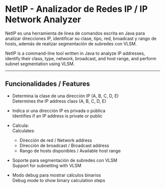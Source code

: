 # NetIP - Analizador de Redes IP / IP Network Analyzer

NetIP es una herramienta de línea de comandos escrita en Java para analizar direcciones IP, identificar su clase, tipo, red, broadcast y rango de hosts, además de realizar segmentación de subredes con VLSM.

NetIP is a command-line tool written in Java to analyze IP addresses, identify their class, type, network, broadcast, and host range, and perform subnet segmentation using VLSM.

---

## Funcionalidades / Features

- Determina la clase de una dirección IP (A, B, C, D, E)  
  Determines the IP address class (A, B, C, D, E)

- Indica si una dirección IP es privada o pública  
  Identifies if an IP address is private or public

- Calcula:  
  Calculates:
  - Dirección de red / Network address  
  - Dirección de broadcast / Broadcast address  
  - Rango de hosts disponibles / Available host range

- Soporte para segmentación de subredes con VLSM  
  Support for subnetting with VLSM

- Modo debug para mostrar cálculos binarios  
  Debug mode to show binary calculation steps
